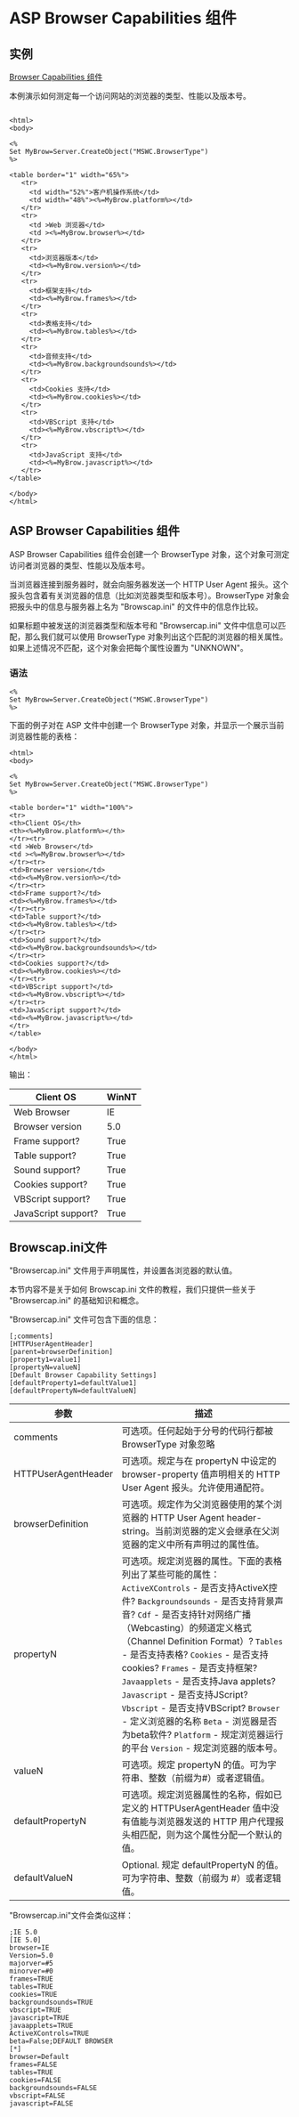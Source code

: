 # ASP Browser Capabilities 组件

## 实例

[Browser Capabilities 组件](/tiy/s.asp?f=demo_aspe_browsercap)

本例演示如何测定每一个访问网站的浏览器的类型、性能以及版本号。

```

<html>
<body>

<%
Set MyBrow=Server.CreateObject("MSWC.BrowserType")
%>

<table border="1" width="65%">
   <tr>
     <td width="52%">客户机操作系统</td>
     <td width="48%"><%=MyBrow.platform%></td>
   </tr>
   <tr>
     <td >Web 浏览器</td>
     <td ><%=MyBrow.browser%></td>
   </tr>
   <tr>
     <td>浏览器版本</td>
     <td><%=MyBrow.version%></td>
   </tr>
   <tr>
     <td>框架支持</td>
     <td><%=MyBrow.frames%></td>
   </tr>
   <tr>
     <td>表格支持</td>
     <td><%=MyBrow.tables%></td>
   </tr>
   <tr>
     <td>音频支持</td>
     <td><%=MyBrow.backgroundsounds%></td>
   </tr>
   <tr>
     <td>Cookies 支持</td>
     <td><%=MyBrow.cookies%></td>
   </tr>
   <tr>
     <td>VBScript 支持</td>
     <td><%=MyBrow.vbscript%></td>
   </tr>
   <tr>
     <td>JavaScript 支持</td>
     <td><%=MyBrow.javascript%></td>
   </tr>
</table>

</body>
</html>

```

## ASP Browser Capabilities 组件

ASP Browser Capabilities 组件会创建一个 BrowserType 对象，这个对象可测定访问者浏览器的类型、性能以及版本号。

当浏览器连接到服务器时，就会向服务器发送一个 HTTP User Agent 报头。这个报头包含着有关浏览器的信息（比如浏览器类型和版本号）。BrowserType 对象会把报头中的信息与服务器上名为 "Browscap.ini" 的文件中的信息作比较。

如果标题中被发送的浏览器类型和版本号和 "Browsercap.ini" 文件中信息可以匹配，那么我们就可以使用 BrowserType 对象列出这个匹配的浏览器的相关属性。如果上述情况不匹配，这个对象会把每个属性设置为 "UNKNOWN"。

### 语法

```
<%
Set MyBrow=Server.CreateObject("MSWC.BrowserType") 
%>

```

下面的例子对在 ASP 文件中创建一个 BrowserType 对象，并显示一个展示当前浏览器性能的表格：

```
<html>
<body>

<%
Set MyBrow=Server.CreateObject("MSWC.BrowserType")
%>

<table border="1" width="100%">
<tr>
<th>Client OS</th>
<th><%=MyBrow.platform%></th>
</tr><tr>
<td >Web Browser</td>
<td ><%=MyBrow.browser%></td>
</tr><tr>
<td>Browser version</td>
<td><%=MyBrow.version%></td>
</tr><tr>
<td>Frame support?</td>
<td><%=MyBrow.frames%></td>
</tr><tr>
<td>Table support?</td>
<td><%=MyBrow.tables%></td>
</tr><tr>
<td>Sound support?</td>
<td><%=MyBrow.backgroundsounds%></td>
</tr><tr>
<td>Cookies support?</td>
<td><%=MyBrow.cookies%></td>
</tr><tr>
<td>VBScript support?</td>
<td><%=MyBrow.vbscript%></td>
</tr><tr>
<td>JavaScript support?</td>
<td><%=MyBrow.javascript%></td>
</tr>
</table>

</body>
</html>

```

输出：

| Client OS | WinNT |
| --- | --- |
| Web Browser | IE |
| Browser version | 5.0 |
| Frame support? | True |
| Table support? | True |
| Sound support? | True |
| Cookies support? | True |
| VBScript support? | True |
| JavaScript support? | True |

## Browscap.ini文件

"Browsercap.ini" 文件用于声明属性，并设置各浏览器的默认值。

本节内容不是关于如何 Browscap.ini 文件的教程，我们只提供一些关于 "Browsercap.ini" 的基础知识和概念。

"Browsercap.ini" 文件可包含下面的信息：

```
[;comments]
[HTTPUserAgentHeader]
[parent=browserDefinition]
[property1=value1]
[propertyN=valueN]
[Default Browser Capability Settings]
[defaultProperty1=defaultValue1]
[defaultPropertyN=defaultValueN]

```

| 参数 | 描述 |
| --- | --- |
| comments | 可选项。任何起始于分号的代码行都被 BrowserType 对象忽略 |
| HTTPUserAgentHeader | 可选项。规定与在 propertyN 中设定的 browser-property 值声明相关的 HTTP User Agent 报头。允许使用通配符。 |
| browserDefinition | 可选项。规定作为父浏览器使用的某个浏览器的 HTTP User Agent header-string。当前浏览器的定义会继承在父浏览器的定义中所有声明过的属性值。 |
| propertyN | 可选项。规定浏览器的属性。下面的表格列出了某些可能的属性：   `ActiveXControls` - 是否支持ActiveX控件?   `Backgroundsounds` - 是否支持背景声音?   `Cdf` - 是否支持针对网络广播（Webcasting）的频道定义格式（Channel Definition Format）?   `Tables` - 是否支持表格?   `Cookies` - 是否支持cookies?   `Frames` - 是否支持框架?   `Javaapplets` - 是否支持Java applets?   `Javascript` - 是否支持JScript?   `Vbscript` - 是否支持VBScript?   `Browser` - 定义浏览器的名称   `Beta` - 浏览器是否为beta软件?   `Platform` - 规定浏览器运行的平台   `Version` - 规定浏览器的版本号。 |
| valueN | 可选项。规定 propertyN 的值。可为字符串、整数（前缀为#）或者逻辑值。 |
| defaultPropertyN | 可选项。规定浏览器属性的名称，假如已定义的 HTTPUserAgentHeader 值中没有值能与浏览器发送的 HTTP 用户代理报头相匹配，则为这个属性分配一个默认的值。 |
| defaultValueN | Optional. 规定 defaultPropertyN 的值。可为字符串、整数（前缀为 #）或者逻辑值。 |

"Browsercap.ini"文件会类似这样：

```
;IE 5.0
[IE 5.0]
browser=IE
Version=5.0
majorver=#5
minorver=#0
frames=TRUE
tables=TRUE
cookies=TRUE
backgroundsounds=TRUE
vbscript=TRUE
javascript=TRUE
javaapplets=TRUE
ActiveXControls=TRUE
beta=False;DEFAULT BROWSER
[*]
browser=Default
frames=FALSE
tables=TRUE
cookies=FALSE
backgroundsounds=FALSE
vbscript=FALSE
javascript=FALSE

```

